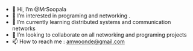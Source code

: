 - 👋 Hi, I’m @MrSoopala
- 👀 I’m interested in programing and networking .
- 🌱 I’m currently learning distributed systems and  communication networks 
- 💞️ I’m looking to collaborate on all networking and programing projects 
- 📫 How to reach me : amwoonde@gmail.com 

<!---
MrSoopala/MrSoopala is a ✨ special ✨ repository because its `README.md` (this file) appears on your GitHub profile.
You can click the Preview link to take a look at your changes.
--->
